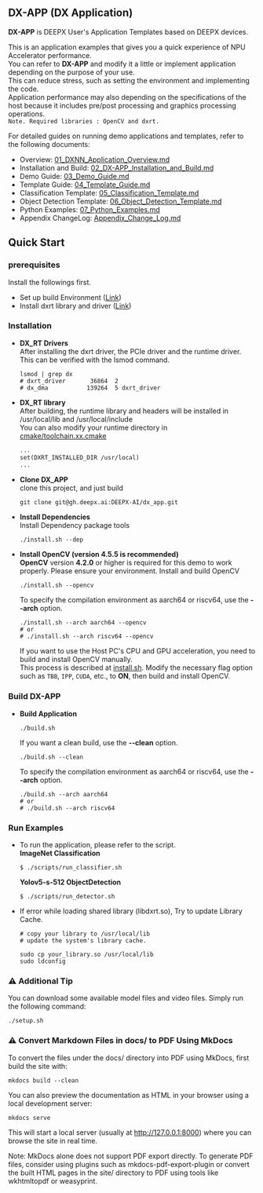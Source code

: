 ## DX-APP (DX Application)             

**DX-APP** is DEEPX User's Application Templates based on DEEPX devices.    

This is an application examples that gives you a quick experience of NPU Accelerator performance.     
You can refer to **DX-APP** and modify it a little or implement application depending on the purpose of your use.       
This can reduce stress, such as setting the environment and implementing the code.    
Application performance may also depending on the specifications of the host because it includes pre/post processing and graphics processing operations.           
    ``` Note. Required libraries : OpenCV and dxrt. ```         

For detailed guides on running demo applications and templates, refer to the following documents:

- Overview: [01_DXNN_Application_Overview.md](./docs/source/docs/01_DXNN_Application_Overview.md)
- Installation and Build: [02_DX-APP_Installation_and_Build.md](./docs/source/docs/02_DX-APP_Installation_and_Build.md)
- Demo Guide: [03_Demo_Guide.md](./docs/source/docs/03_Demo_Guide.md)
- Template Guide: [04_Template_Guide.md](./docs/source/docs/04_Template_Guide.md)
- Classification Template: [05_Classification_Template.md](./docs/source/docs/05_Classification_Template.md)
- Object Detection Template: [06_Object_Detection_Template.md](./docs/source/docs/06_Object_Detection_Template.md)
- Python Examples: [07_Python_Examples.md](./docs/source/docs/07_Python_Examples.md)
- Appendix ChangeLog: [Appendix_Change_Log.md](./docs/source/docs/Appendix_Change_Log.md)

## Quick Start     
### prerequisites    
Install the followings first.            
- Set up build Environment ([Link](https://github.com/DEEPX-AI/dx_rt/blob/main/docs/Installation.md))     
- Install dxrt library and driver ([Link](https://github.com/DEEPX-AI/dx_rt/blob/main/docs/Getting-Started.md))     

### Installation    
- **DX_RT Drivers**        
  After installing the dxrt driver, the PCIe driver and the runtime driver. This can be verified with the lsmod command.        
  ```shell
  lsmod | grep dx
  # dxrt_driver       36864  2
  # dx_dma           139264  5 dxrt_driver
  ```
- **DX_RT library**                   
  After building, the runtime library and headers will be installed in /usr/local/lib and /usr/local/include                
  You can also modify your runtime directory in [cmake/toolchain.xx.cmake](cmake/toolchain.x86_64.cmake)     
  ```Makefile
  ...
  set(DXRT_INSTALLED_DIR /usr/local)
  ...
  ```          
- **Clone DX_APP**         
  clone this project, and just build 
  ```shell
  git clone git@gh.deepx.ai:DEEPX-AI/dx_app.git      
  ```                                 
- **Install Dependencies**                
  Install Dependency package tools             
  ```shell
  ./install.sh --dep
  ```
- **Install OpenCV (version 4.5.5 is recommended)**         
  **OpenCV** version **4.2.0** or higher is required for this demo to work properly. Please ensure your environment.
  Install and build OpenCV        
  ```shell
  ./install.sh --opencv  
  ```            
  To specify the compilation environment as aarch64 or riscv64, use the **--arch** option.     
  ```shell
  ./install.sh --arch aarch64 --opencv
  # or
  # ./install.sh --arch riscv64 --opencv
  ```           
  If you want to use the Host PC's CPU and GPU acceleration, you need to build and install OpenCV manually.    
  This process is described at [install.sh](install.sh#L134). 
  Modify the necessary flag option such as `TBB`, `IPP`, `CUDA`, etc., to **ON**, then build and install OpenCV.
### Build DX-APP    
- **Build Application**          
  ```shell
  ./build.sh 
  ```
  If you want a clean build, use the **--clean** option.          
  ```shell
  ./build.sh --clean
  ```
  To specify the compilation environment as aarch64 or riscv64, use the **--arch** option.     
  ```shell
  ./build.sh --arch aarch64
  # or
  # ./build.sh --arch riscv64
  ```              
                      
### Run Examples          
- To run the application, please refer to the script.       
  **ImageNet Classification**         
  ```shell 
  $ ./scripts/run_classifier.sh
  ```                 
  **Yolov5-s-512 ObjectDetection**         
  ```shell 
  $ ./scripts/run_detector.sh
  ```                  
- If error while loading shared library (libdxrt.so), Try to update Library Cache.      
  ```shell
  # copy your library to /usr/local/lib
  # update the system's library cache.

  sudo cp your_library.so /usr/local/lib
  sudo ldconfig 
  ```   

### ⚠️ Additional Tip
You can download some available model files and video files. Simply run the following command:

```shell
./setup.sh
```

### ⚠️ Convert Markdown Files in docs/ to PDF Using MkDocs
To convert the files under the docs/ directory into PDF using MkDocs, first build the site with:  

```shell
mkdocs build --clean
```
You can also preview the documentation as HTML in your browser using a local development server:

```shell
mkdocs serve
```
This will start a local server (usually at http://127.0.0.1:8000) where you can browse the site in real time.

Note: MkDocs alone does not support PDF export directly. 
To generate PDF files, consider using plugins such as mkdocs-pdf-export-plugin 
or convert the built HTML pages in the site/ directory to PDF using tools like wkhtmltopdf or weasyprint.

